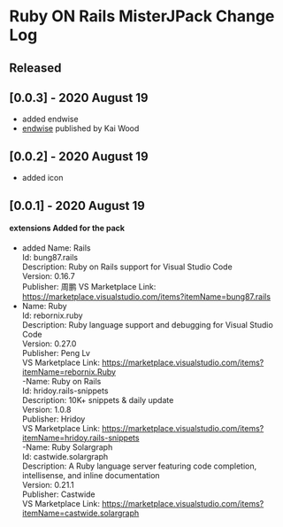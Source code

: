 # Ruby ON Rails MisterJPack Change Log


## Released

## [0.0.3]  -  2020 August 19
- added endwise
- [endwise](https://marketplace.visualstudio.com/items?itemName=kaiwood.endwise) published by Kai Wood

## [0.0.2]  -  2020 August 19
- added icon  

## [0.0.1]  -  2020 August 19
#### extensions Added for the pack
- added Name: Rails  
Id: bung87.rails  
Description: Ruby on Rails support for Visual Studio   Code  
Version: 0.16.7  
Publisher: 周鹏 
VS Marketplace Link: https://marketplace.visualstudio.com/items?itemName=bung87.rails
- Name: Ruby  
Id: rebornix.ruby  
Description: Ruby language support and debugging for Visual Studio Code  
Version: 0.27.0  
Publisher: Peng Lv  
VS Marketplace Link: https://marketplace.visualstudio.com/items?itemName=rebornix.Ruby   
-Name: Ruby on Rails  
Id: hridoy.rails-snippets  
Description: 10K+ snippets & daily update  
Version: 1.0.8  
Publisher: Hridoy  
VS Marketplace Link: https://marketplace.visualstudio.com/items?itemName=hridoy.rails-snippets  
-Name: Ruby Solargraph  
Id: castwide.solargraph  
Description: A Ruby language server featuring code completion, intellisense, and inline documentation  
Version: 0.21.1  
Publisher: Castwide  
VS Marketplace Link: https://marketplace.visualstudio.com/items?itemName=castwide.solargraph  